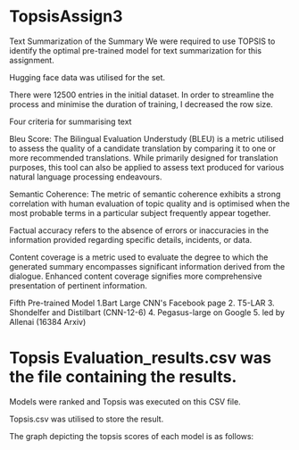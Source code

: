 # TopsisAssign3
Text Summarization of the Summary
We were required to use TOPSIS to identify the optimal pre-trained model for text summarization for this assignment.

Hugging face data was utilised for the set.

There were 12500 entries in the initial dataset. In order to streamline the process and minimise the duration of training, I decreased the row size.

Four criteria for summarising text

Bleu Score: The Bilingual Evaluation Understudy (BLEU) is a metric utilised to assess the quality of a candidate translation by comparing it to one or more recommended translations. While primarily designed for translation purposes, this tool can also be applied to assess text produced for various natural language processing endeavours.

Semantic Coherence: The metric of semantic coherence exhibits a strong correlation with human evaluation of topic quality and is optimised when the most probable terms in a particular subject frequently appear together.

Factual accuracy refers to the absence of errors or inaccuracies in the information provided regarding specific details, incidents, or data.

Content coverage is a metric used to evaluate the degree to which the generated summary encompasses significant information derived from the dialogue. Enhanced content coverage signifies more comprehensive presentation of pertinent information.

Fifth Pre-trained Model 1.Bart Large CNN's Facebook page 2. T5-LAR 3. Shondelfer and Distilbart (CNN-12-6) 4. Pegasus-large on Google 5. led by Allenai (16384 Arxiv)

# Topsis Evaluation_results.csv was the file containing the results.

Models were ranked and Topsis was executed on this CSV file.

Topsis.csv was utilised to store the result.

The graph depicting the topsis scores of each model is as follows:

